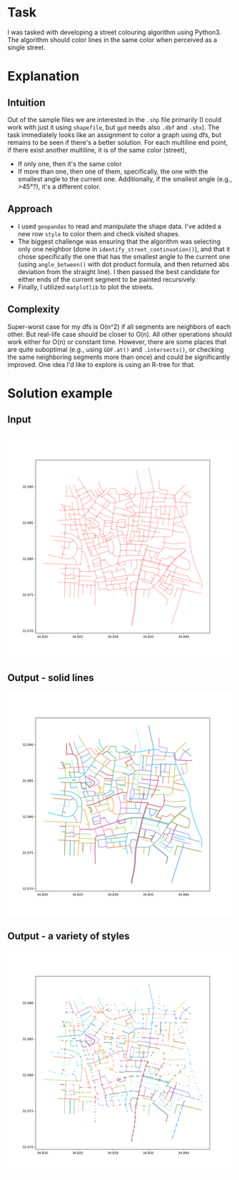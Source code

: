 # Task
I was tasked with developing a street colouring algorithm using Python3. The algorithm should color lines in the same color when perceived as a single street.

# Explanation

## Intuition
Out of the sample files we are interested in the `.shp` file primarily (I could work with just it using `shapefile`, but `gpd` needs also `.dbf` and `.shx`).
The task immediately looks like an assignment to color a graph using dfs, but remains to be seen if there's a better solution.
For each multiline end point, if there exist another multiline, it is of the same color (street),
- If only one, then it's the same color
- If more than one, then one of them, specifically, the one with the smallest angle to the current one. Additionally, if the smallest angle (e.g., >45°?), it's a different color. 

## Approach
- I used `geopandas` to read and manipulate the shape data. I've added a new row `style` to color them and check visited shapes.
- The biggest challenge was ensuring that the algorithm was selecting only one neighbor (done in `identify_street_continuation()`), and that it chose specifically the one that has the smallest angle to the current one (using `angle_between()` with dot product formula, and then returned abs deviation from the straight line). I then passed the best candidate for either ends of the current segment to be painted recursively.  
- Finally, I utilized `matplotlib` to plot the streets.

## Complexity
Super-worst case for my dfs is O(n^2) if all segments are neighbors of each other. But real-life case should be closer to O(n). All other operations should work either for O(n) or constant time.
However, there are some places that are quite suboptimal (e.g., using `GDF.at()` and `.intersects()`, or checking the same neighboring segments more than once) and could be significantly improved. One idea I'd like to explore is using an R-tree for that.

# Solution example
## Input
![Before coloring](./output/solution_uncolored.png)
## Output - solid lines
![Solid color coloring](./output/solution.png)
## Output - a variety of styles
![Varied dashes coloring](./output/solution_varied.png)


